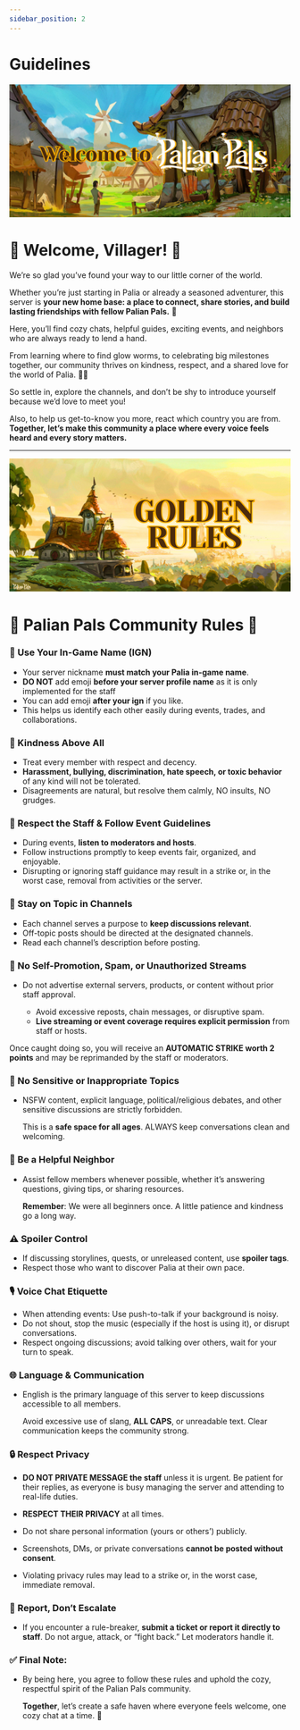 ```yaml
---
sidebar_position: 2
---
```


# Guidelines

![Welcome](./img/welcome.png)  

# 🌿 Welcome, Villager! 🌿


We’re so glad you’ve found your way to our little corner of the world.

Whether you’re just starting in Palia or already a seasoned adventurer, this server is **your new home base: a place to connect, share stories, and build lasting friendships with fellow Palian Pals.** 💚

Here, you’ll find cozy chats, helpful guides, exciting events, and neighbors who are always ready to lend a hand. 

From learning where to find glow worms, to celebrating big milestones together, our community thrives on kindness, respect, and a shared love for the world of Palia. 🏡✨

So settle in, explore the channels, and don’t be shy to introduce yourself because we’d love to meet you!

Also, to help us get-to-know you more, react which country you are from.
**Together, let’s make this community a place where every voice feels heard and every story matters.**

---

![Rules](./img/rules.png)  



# 🌟 Palian Pals Community Rules 🌟


### 🌿 Use Your In-Game Name (IGN)
 - Your server nickname **must match your Palia in-game name**.
 - **DO NOT** add emoji **before your server profile name** as it is only implemented for the staff
 - You can add emoji **after your ign** if you like.
 - This helps us identify each other easily during events, trades, and collaborations.

### 💚 Kindness Above All
 - Treat every member with respect and decency.
 - **Harassment, bullying, discrimination, hate speech, or toxic behavior** of any kind will not be tolerated.
 - Disagreements are natural, but resolve them calmly, NO insults, NO grudges.

### 👥 Respect the Staff & Follow Event Guidelines
 - During events, **listen to moderators and hosts**.
 - Follow instructions promptly to keep events fair, organized, and enjoyable.
 - Disrupting or ignoring staff guidance may result in a strike or, in the worst case, removal from activities or the server.

### 🧭 Stay on Topic in Channels
 - Each channel serves a purpose to **keep discussions relevant**.
 - Off-topic posts should be directed at the designated channels.
 - Read each channel’s description before posting.

### 📵 No Self-Promotion, Spam, or Unauthorized Streams
 - Do not advertise external servers, products, or content without prior staff approval.

    - Avoid excessive reposts, chain messages, or disruptive spam.
    - **Live streaming or event coverage requires explicit permission** from staff or hosts. 

 Once caught doing so, you will receive an **AUTOMATIC STRIKE worth 2 points** and may be reprimanded by the staff or moderators.

### 🚫 No Sensitive or Inappropriate Topics
 - NSFW content, explicit language, political/religious debates, and other sensitive discussions are strictly forbidden.

    This is a **safe space for all ages**. ALWAYS keep conversations clean and welcoming.

### 🏡 Be a Helpful Neighbor
 - Assist fellow members whenever possible, whether it’s answering questions, giving tips, or sharing resources.

    **Remember**: We were all beginners once. A little patience and kindness go a long way.

### ⚠️ Spoiler Control
 - If discussing storylines, quests, or unreleased content, use **spoiler tags**.
 - Respect those who want to discover Palia at their own pace.

### 🎙️ Voice Chat Etiquette
 - When attending events: Use push-to-talk if your background is noisy.
 - Do not shout, stop the music (especially if the host is using it), or disrupt conversations.
 - Respect ongoing discussions; avoid talking over others, wait for your turn to speak.

### 🌐 Language & Communication
 - English is the primary language of this server to keep discussions accessible to all members.

    Avoid excessive use of slang, **ALL CAPS**, or unreadable text. Clear communication keeps the community strong.

### 🔒 Respect Privacy
 - **DO NOT PRIVATE MESSAGE the staff** unless it is urgent. Be patient for their replies, as everyone is busy managing the server and attending to real-life duties. 

 - **RESPECT THEIR PRIVACY** at all times.

 - Do not share personal information (yours or others’) publicly.

 - Screenshots, DMs, or private conversations **cannot be posted without consent**.

 - Violating privacy rules may lead to a strike or, in the worst case, immediate removal.

### 🚨 Report, Don’t Escalate
 - If you encounter a rule-breaker, **submit a ticket or report it directly to staff**.
Do not argue, attack, or “fight back.” Let moderators handle it.

### ✅ Final Note: 
- By being here, you agree to follow these rules and uphold the cozy, respectful spirit of the Palian Pals community.

    **Together**, let’s create a safe haven where everyone feels welcome, one cozy chat at a time. 🌱
